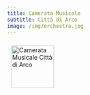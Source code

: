 ```yaml
---
title: Camerata Musicale
subtitle: Città di Arco
image: /img/orchestra.jpg
---
```

<!-- https://tachyons.io/ -->

<img src="img/logo-cameratamusicalecittadiarco.jpeg" alt="Camerata Musicale Città di Arco" title="Camerata Musicale Città di Arco" height="100px" style="padding: 10px">
<!-- {.w-50} -->